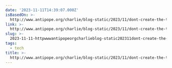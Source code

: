 ```yaml
---
date: '2023-11-11T14:39:07.000Z'
isBasedOn: >-
  http://www.antipope.org/charlie/blog-static/2023/11/dont-create-the-torment-nexus.html
link: >-
  http://www.antipope.org/charlie/blog-static/2023/11/dont-create-the-torment-nexus.html
slug: >-
  2023-11-11-httpwwwantipopeorgcharlieblog-static202311dont-create-the-torment-nexushtml
tags:
  - tech
title: >-
  http://www.antipope.org/charlie/blog-static/2023/11/dont-create-the-torment-nexus.html
---
```


